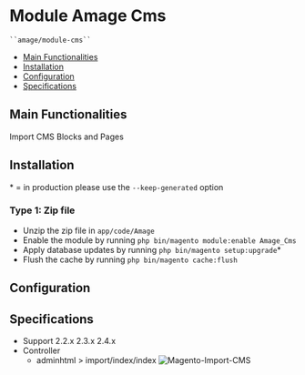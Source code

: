 
# Module Amage Cms

    ``amage/module-cms``

 - [Main Functionalities](#markdown-header-main-functionalities)
 - [Installation](#markdown-header-installation)
 - [Configuration](#markdown-header-configuration)
 - [Specifications](#markdown-header-specifications)


## Main Functionalities
Import CMS Blocks and Pages

## Installation
\* = in production please use the `--keep-generated` option

### Type 1: Zip file

 - Unzip the zip file in `app/code/Amage`
 - Enable the module by running `php bin/magento module:enable Amage_Cms`
 - Apply database updates by running `php bin/magento setup:upgrade`\*
 - Flush the cache by running `php bin/magento cache:flush`

## Configuration

## Specifications
 - Support 2.2.x 2.3.x 2.4.x
 - Controller
	- adminhtml > import/index/index
![Magento-Import-CMS](https://user-images.githubusercontent.com/16528097/122640558-d1db5080-d11d-11eb-8147-fee6de6b7b7d.png)
